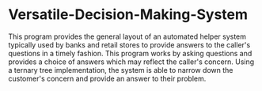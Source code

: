 # Versatile-Decision-Making-System
This program provides the general layout of an automated helper system typically used by banks and retail stores to provide answers to the caller's questions in a timely fashion. This program works by asking questions and provides a choice of answers which may reflect the caller's concern. Using a ternary tree implementation, the system is able to narrow down the customer's concern and provide an answer to their problem.  
